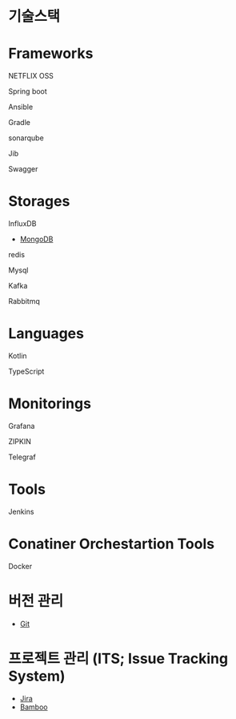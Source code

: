 # 기술스택

# Frameworks

NETFLIX OSS

Spring boot

Ansible

Gradle

sonarqube

Jib

Swagger

# Storages

InfluxDB

* [MongoDB](https://github.com/kso1204/TIL/blob/main/TechStack/MongoDB.md)

redis

Mysql

Kafka

Rabbitmq

# Languages

Kotlin

TypeScript

# Monitorings

Grafana

ZIPKIN

Telegraf

# Tools

Jenkins

# Conatiner Orchestartion Tools

Docker

# 버전 관리

* [Git](https://github.com/kso1204/TIL/blob/main/TechStack/Git.md)

# 프로젝트 관리 (ITS; Issue Tracking System)

* [Jira](https://github.com/kso1204/TIL/blob/main/TechStack/Jira.md)
* [Bamboo](https://github.com/kso1204/TIL/blob/main/TechStack/Bamboo.md)



